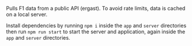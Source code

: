 Pulls F1 data from a public API (ergast).
To avoid rate limits, data is cached on a local server.

Install dependencies by running `npm i` inside the `app` and `server` directories then run `npm run start` to start the server and application, again inside the `app` and `server` directories.
